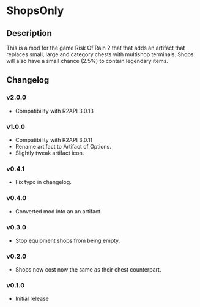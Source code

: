 # ShopsOnly

## Description

This is a mod for the game Risk Of Rain 2 that that adds an artifact that replaces small, large and category chests with multishop terminals. Shops will also have a small chance (2.5%) to contain legendary items.

## Changelog

### v2.0.0

* Compatibility with R2API 3.0.13

### v1.0.0

* Compatibility with R2API 3.0.11
* Rename artifact to Artifact of Options.
* Slightly tweak artifact icon.

### v0.4.1

* Fix typo in changelog.

### v0.4.0

* Converted mod into an an artifact.

### v0.3.0

* Stop equipment shops from being empty.

### v0.2.0

* Shops now cost now the same as their chest counterpart.

### v0.1.0

* Initial release
